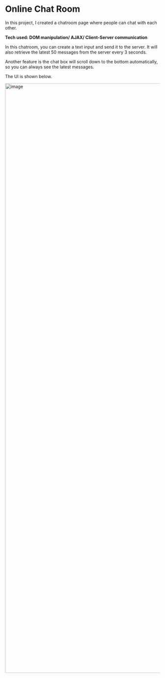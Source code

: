 # Online Chat Room
In this project, I created a chatroom page where people can chat with each other.

**Tech used: DOM manipulation/ AJAX/ Client-Server communication**

In this chatroom, you can create a text input and send it to the server. It will also retrieve the latest 50 messages from the server every 3 seconds.

Another feature is the chat box will scroll down to the bottom automatically, so you can always see the latest messages.

The UI is shown below.

<img width="1920" alt="image" src="https://user-images.githubusercontent.com/43141076/155667105-c17f3ef0-7e55-4280-b2fc-543c704c1fd1.png">
